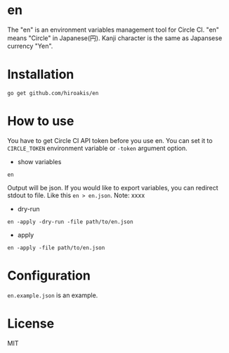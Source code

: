 # en

The "en" is an environment variables management tool for Circle CI. "en" means "Circle" in Japanese(円). Kanji character is the same as Japansese currency "Yen".

# Installation

```
go get github.com/hiroakis/en
```

# How to use

You have to get Circle CI API token before you use en. You can set it to `CIRCLE_TOKEN` environment variable or `-token` argument option.

* show variables
```
en
```

Output will be json. If you would like to export variables, you can redirect stdout to file. Like this `en > en.json`.
Note: xxxx

* dry-run
```
en -apply -dry-run -file path/to/en.json
```

* apply
```
en -apply -file path/to/en.json
```

# Configuration

`en.example.json` is an example.

# License

MIT